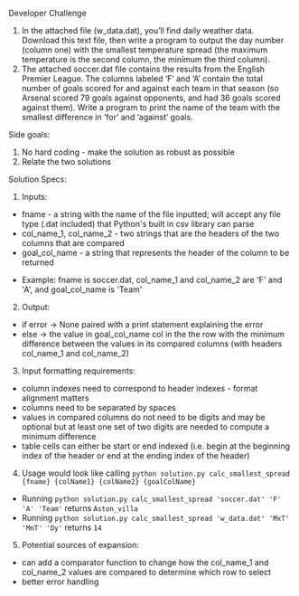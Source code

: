 Developer Challenge
1. In the attached file (w_data.dat), you’ll find daily weather data. Download this text file, then write a program to output the day number (column one) with the smallest temperature spread (the maximum temperature is the second column, the minimum the third column).
2. The attached soccer.dat file contains the results from the English Premier League. The columns labeled ‘F’ and ‘A’ contain the total number of goals scored for and against each team in that season (so Arsenal scored 79 goals against opponents, and had 36 goals scored against them). Write a program to print the name of the team with the smallest difference in ‘for’ and ‘against’ goals.

Side goals:
1. No hard coding - make the solution as robust as possible
2. Relate the two solutions

Solution Specs:
1. Inputs:
  - fname - a string with the name of the file inputted; will accept any file type (.dat included) that Python's built in csv library can parse
  - col_name_1, col_name_2 - two strings that are the headers of the two columns that are compared
  - goal_col_name - a string that represents the header of the column to be returned
  * Example: fname is soccer.dat, col_name_1 and col_name_2 are 'F' and 'A', and goal_col_name is 'Team'

2. Output:
  - if error -> None paired with a print statement explaining the error
  - else -> the value in goal_col_name col in the the row with the minimum difference between the values in its compared columns (with headers col_name_1 and col_name_2)

3. Input formatting requirements:
  - column indexes need to correspond to header indexes - format alignment matters
  - columns need to be separated by spaces
  - values in compared columns do not need to be digits and may be optional but at least one set of two digits are needed to compute a minimum difference
  - table cells can either be start or end indexed (i.e. begin at the beginning index of the header or end at the ending index of the header)
  
4. Usage would look like calling `python solution.py calc_smallest_spread {fname} {colName1} {colName2} {goalColName}`
  - Running `python solution.py calc_smallest_spread 'soccer.dat' 'F' 'A' 'Team'` returns `Aston_villa`
  - Running `python solution.py calc_smallest_spread 'w_data.dat' 'MxT' 'MnT' 'Dy'` returns `14`

5. Potential sources of expansion:
  - can add a comparator function to change how the col_name_1 and col_name_2 values are compared to determine which row to select
  - better error handling
